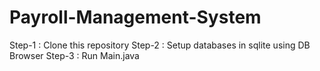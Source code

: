 # Payroll-Management-System

Step-1 : Clone this repository
Step-2 : Setup databases in sqlite using DB Browser
Step-3 : Run Main.java
